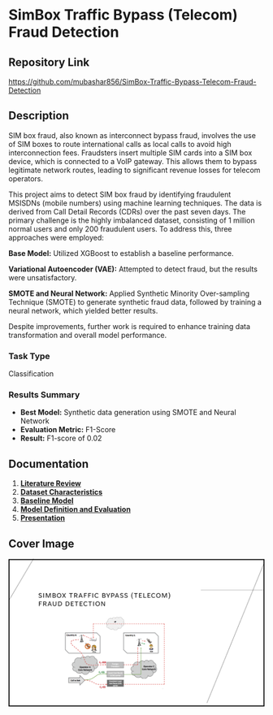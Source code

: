 # SimBox Traffic Bypass (Telecom) Fraud Detection

## Repository Link

https://github.com/mubashar856/SimBox-Traffic-Bypass-Telecom-Fraud-Detection

## Description

SIM box fraud, also known as interconnect bypass fraud, involves the use of SIM boxes to route international calls as local calls to avoid high interconnection fees. Fraudsters insert multiple SIM cards into a SIM box device, which is connected to a VoIP gateway. This allows them to bypass legitimate network routes, leading to significant revenue losses for telecom operators.


This project aims to detect SIM box fraud by identifying fraudulent MSISDNs (mobile numbers) using machine learning techniques. The data is derived from Call Detail Records (CDRs) over the past seven days. The primary challenge is the highly imbalanced dataset, consisting of 1 million normal users and only 200 fraudulent users. To address this, three approaches were employed:


**Base Model:** Utilized XGBoost to establish a baseline performance.

**Variational Autoencoder (VAE):** Attempted to detect fraud, but the results were unsatisfactory.

**SMOTE and Neural Network:** Applied Synthetic Minority Over-sampling Technique (SMOTE) to generate synthetic fraud data, followed by training a neural network, which yielded better results.


Despite improvements, further work is required to enhance training data transformation and overall model performance.

### Task Type

Classification

### Results Summary

- **Best Model:** Synthetic data generation using SMOTE and Neural Network
- **Evaluation Metric:** F1-Score
- **Result:** F1-score of 0.02

## Documentation

1. **[Literature Review](0_LiteratureReview/README.md)**
2. **[Dataset Characteristics](1_DatasetCharacteristics/exploratory_data_analysis.ipynb)**
3. **[Baseline Model](2_BaselineModel/baseline_model.ipynb)**
4. **[Model Definition and Evaluation](3_Model/README.md)**
5. **[Presentation](4_Presentation/README.md)**

## Cover Image

![Project Cover Image](CoverImage/cover_image.png)
